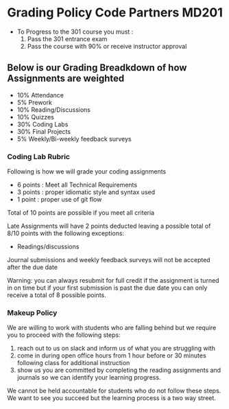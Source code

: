 # Grading Policy Code Partners MD201

- To Progress to the 301 course you must :
    1. Pass the 301 entrance exam
    2. Pass the course with 90% or receive instructor approval

## Below is our Grading Breadkdown of how Assignments are weighted

- 10% Attendance
- 5% Prework
- 10% Reading/Discussions
- 10% Quizzes
- 30% Coding Labs
- 30% Final Projects
- 5% Weekly/Bi-weekly feedback surveys

### Coding Lab Rubric

Following is how we will grade your coding assignments

- 6 points : Meet all Technical Requirements
- 3 points : proper idiomatic style and syntax used
- 1 point : proper use of git flow

Total of 10 points are possible if you meet all criteria

Late Assignments will have 2 points deducted leaving a possible total of 8/10 points with the following exceptions:
- Readings/discussions

Journal submissions and weekly feedback surveys will not be accepted after the due date

Warning: you can always resubmit for full credit if the assignment is turned in on time but if your first submission is past the due date you can only receive a total of 8 possible points.

### Makeup Policy

We are willing to work with students who are falling behind but we require you to proceed with the following steps:

1. reach out to us on slack and inform us of what you are struggling with
2. come in during open office hours from 1 hour before or 30 minutes following class for additional instruction
3. show us you are committed by completing the reading assignments and journals so we can identify your learning progress. 

We cannot be held accountable for students who do not follow these steps.  We want to see you succeed but the learning process is a two way street. 
